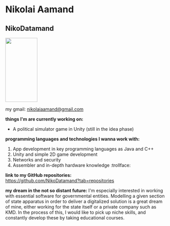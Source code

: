 # Nikolai Aamand
## NikoDatamand

<img src="https://user-images.githubusercontent.com/113106039/215452683-2b9eee6f-f5fd-408e-90aa-34eec5311c1b.jpg" width="100" height="200">  

my gmail: nikolaiaamand@gmail.com     

**things I'm are currently working on:**
- A political simulator game in Unity (still in the idea phase)

**programming languages and technologies I wanna work with:**
1. App development in key programming languages as Java and C++
2. Unity and simple 2D game development
3. Networks and security
4. Assembler and in-depth hardware knowledge :trollface:

**link to my GitHub repositories:**  
https://github.com/NikoDatamand?tab=repositories

**my dream in the not so distant future:**
I'm especially interested in working with essential software for governmental entities. Modelling a given section of state apparatus in order to deliver a digitalized solution is a great dream of mine, either working for the state itself or a private company such as KMD. In the process of this, I would like to pick up niche skills, and constantly develop these by taking educational courses.

